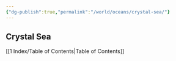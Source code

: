 ```yaml
---
{"dg-publish":true,"permalink":"/world/oceans/crystal-sea/"}
---
```


## Crystal Sea

[[1 Index/Table of Contents\|Table of Contents]]